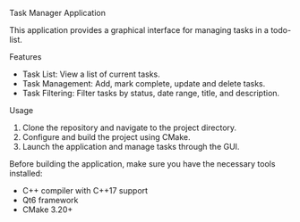 Task Manager Application

This application provides a graphical interface for managing tasks in a todo-list.

Features

* Task List: View a list of current tasks.
* Task Management: Add, mark complete, update and delete tasks.
* Task Filtering: Filter tasks by status, date range, title, and description.

Usage

1. Clone the repository and navigate to the project directory.
2. Configure and build the project using CMake.
3. Launch the application and manage tasks through the GUI.

Before building the application, make sure you have the necessary tools installed:

* C++ compiler with C++17 support
* Qt6 framework
* CMake 3.20+

